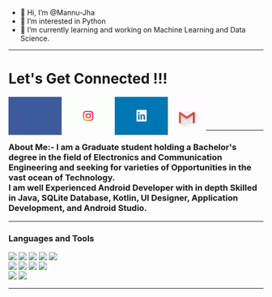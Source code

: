 - 👋 Hi, I’m @Mannu-Jha
- 👀 I’m interested in Python
- 🌱 I’m currently learning and working on Machine Learning and Data Science.

<!---
- 💞️ I’m looking to collaborate on 
- 📫 How to reach me ...
--->

<!---
Mannu-Jha/Mannu-Jha is a ✨ special ✨ repository because its `README.md` (this file) appears on your GitHub profile.
You can click the Preview link to take a look at your changes.
--->

---

# Let's Get Connected !!!

<a href=https://www.facebook.com/mannu.rockss> <img align="left" src="https://github.com/thesmartyking/thesmartyking/blob/master/tenor%20(3).gif" width="105" height="75" ></img></a>

<a href=https://www.instagram.com/mannu_jha_> <img align="left" src="https://github.com/thesmartyking/thesmartyking/blob/master/tenor.gif" width="105" height="75"></img></a>

<a href=https://www.linkedin.com/in/mannu-jha-8ab4b2157> <img align="left" src="https://github.com/thesmartyking/thesmartyking/blob/master/unnamed.gif" width="105" height="75"></img></a>

<a href=mailto:jha.mannu113@gmail.com> <img align="left" src="https://github.com/thesmartyking/thesmartyking/blob/master/gmail.gif" width="75" height="75"></img></a>

<br />
<br> <br />

---

#### <h3>About Me:- I am a Graduate student holding a Bachelor's degree in the field of Electronics and Communication Engineering and seeking for varieties of Opportunities in the vast ocean of Technology. <br>I am well Experienced Android Developer with in depth Skilled in Java, SQLite Database, Kotlin, UI Designer, Application Development, and Android Studio. </h3> 

---

### Languages and Tools

<code><img height="30" src="https://www.vectorlogo.zone/logos/python/python-ar21.svg"></code>
<code><img height="30" src="https://upload.wikimedia.org/wikipedia/commons/1/18/ISO_C%2B%2B_Logo.svg"></code>
<code><img height="30" src="https://www.vectorlogo.zone/logos/mysql/mysql-horizontal.svg"></code>
<code><img height="30" src="https://www.vectorlogo.zone/logos/github/github-ar21.svg"></code>
<code><img height="30" src="https://www.vectorlogo.zone/logos/git-scm/git-scm-ar21.svg"></code>
<br />
<code><img height="30" src="https://www.vectorlogo.zone/logos/tensorflow/tensorflow-ar21.svg"></code>
<code><img height="30" src="https://www.vectorlogo.zone/logos/opencv/opencv-ar21.svg"></code>
<code><img height="30" src="https://www.vectorlogo.zone/logos/numpy/numpy-ar21.svg"></code>
<code><img height="30" src="https://upload.wikimedia.org/wikipedia/commons/e/ed/Pandas_logo.svg"></code>
<br />
<code><img height="30" src="https://www.vectorlogo.zone/logos/pocoo_flask/pocoo_flask-ar21.svg"></code>
<code><img height="30" src="https://www.vectorlogo.zone/logos/docker/docker-ar21.svg"></code>

---
